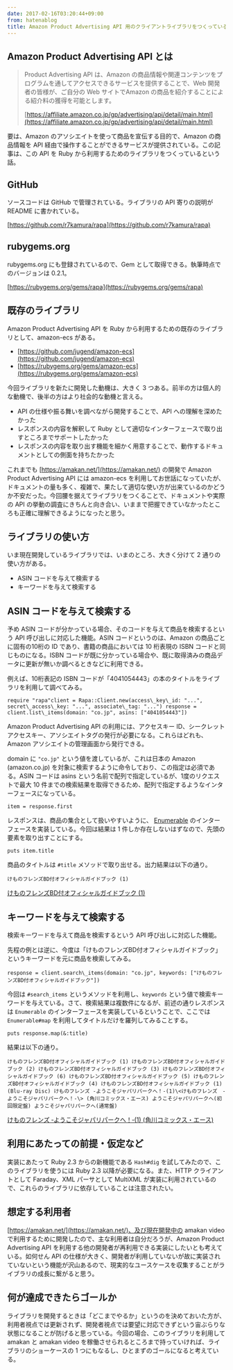 ```yaml
---
date: 2017-02-16T03:20:44+09:00
from: hatenablog
title: Amazon Product Advertising API 用のクライアントライブラリをつくっている
---
```

## Amazon Product Advertising API とは

> Product Advertising API は、Amazon の商品情報や関連コンテンツをプログラムを通してアクセスできるサービスを提供することで、Web 開発者の皆様が、ご自分の Web サイトでAmazon の商品を紹介することによる紹介料の獲得を可能とします。
> 
> [https://affiliate.amazon.co.jp/gp/advertising/api/detail/main.html](https://affiliate.amazon.co.jp/gp/advertising/api/detail/main.html)

要は、Amazon のアソシエイトを使って商品を宣伝する目的で、Amazon の商品情報を API 経由で操作することができるサービスが提供されている。この記事は、この API を Ruby から利用するためのライブラリをつくっているという話。

## GitHub

ソースコードは GitHub で管理されている。ライブラリの API 寄りの説明が README に書かれている。

[https://github.com/r7kamura/rapa](https://github.com/r7kamura/rapa)

## rubygems.org

rubygems.org にも登録されているので、Gem として取得できる。執筆時点でのバージョンは 0.2.1。

[https://rubygems.org/gems/rapa](https://rubygems.org/gems/rapa)

## 既存のライブラリ

Amazon Product Advertising API を Ruby から利用するための既存のライブラリとして、amazon-ecs がある。

- [https://github.com/jugend/amazon-ecs](https://github.com/jugend/amazon-ecs)
- [https://rubygems.org/gems/amazon-ecs](https://rubygems.org/gems/amazon-ecs)

今回ライブラリを新たに開発した動機は、大きく 3 つある。前半の方は個人的な動機で、後半の方はより社会的な動機と言える。

- API の仕様や振る舞いを調べながら開発することで、API への理解を深めたかった
- レスポンスの内容を解釈して Ruby として適切なインターフェースで取り出すところまでサポートしたかった
- レスポンスの内容を取り出す機能を細かく用意することで、動作するドキュメントとしての側面を持ちたかった

これまでも [https://amakan.net/](https://amakan.net/) の開発で Amazon Product Advertising API には amazon-ecs を利用してお世話になっていたが、ドキュメントの量も多く、複雑で、果たして適切な使い方が出来ているのかどうか不安だった。今回腰を据えてライブラリをつくることで、ドキュメントや実際の API の挙動の調査にきちんと向き合い、いままで把握できていなかったところも正確に理解できるようになったと思う。

## ライブラリの使い方

いま現在開発しているライブラリでは、いまのところ、大きく分けて 2 通りの使い方がある。

- ASIN コードを与えて検索する
- キーワードを与えて検索する

## ASIN コードを与えて検索する

予め ASIN コードが分かっている場合、そのコードを与えて商品を検索するという API 呼び出しに対応した機能。ASIN コードというのは、Amazon の商品ごとに固有の10桁の ID であり、書籍の商品においては 10 桁表現の ISBN コードと同じものになる。ISBN コードが既に分かっている場合や、既に取得済みの商品データに更新が無いか調べるときなどに利用できる。

例えば、10桁表記の ISBN コードが「4041054443」の本のタイトルをライブラリを利用して調べてみる。

```
require "rapa"client = Rapa::Client.new(access\_key\_id: "...", secret\_access\_key: "...", associate\_tag: "...") response = client.list\_items(domain: "co.jp", asins: ["4041054443"])
```

Amazon Product Advertising API の利用には、アクセスキー ID、シークレットアクセスキー、アソシエイトタグの発行が必要になる。これらはどれも、Amazon アソシエイトの管理画面から発行できる。

domain に `"co.jp"` という値を渡しているが、これは日本の Amazon (amazon.co.jp) を対象に検索するように命令しており、この指定は必須である。ASIN コードは asins という名前で配列で指定しているが、1度のリクエストで最大 10 件までの検索結果を取得できるため、配列で指定するようなインターフェースになっている。

```
item = response.first
```

レスポンスは、商品の集合として扱いやすいように、 [Enumerable](https://docs.ruby-lang.org/ja/latest/class/Enumerable.html) のインターフェースを実装している。今回は結果は 1 件しか存在しないはずなので、先頭の要素を取り出すことにする。

```
puts item.title
```

商品のタイトルは `#title` メソッドで取り出せる。出力結果は以下の通り。

```
けものフレンズBD付オフィシャルガイドブック (1)
```

[けものフレンズBD付オフィシャルガイドブック (1)](https://www.amazon.co.jp/dp/4041054443)
## キーワードを与えて検索する

検索キーワードを与えて商品を検索するという API 呼び出しに対応した機能。

先程の例とは逆に、今度は「けものフレンズBD付オフィシャルガイドブック」というキーワードを元に商品を検索してみる。

```
response = client.search\_items(domain: "co.jp", keywords: ["けものフレンズBD付オフィシャルガイドブック"])
```

今回は `#search_items` というメソッドを利用し、`keywords` という値で検索キーワードを与えている。さて、検索結果は複数件になるが、前述の通りレスポンスは `Enumerable` のインターフェースを実装しているということで、ここでは `Enumerable#map` を利用してタイトルだけを羅列してみることする。

```
puts response.map(&:title)
```

結果は以下の通り。

```
けものフレンズBD付オフィシャルガイドブック (1) けものフレンズBD付オフィシャルガイドブック (2) けものフレンズBD付オフィシャルガイドブック (3) けものフレンズBD付オフィシャルガイドブック (6) けものフレンズBD付オフィシャルガイドブック (5) けものフレンズBD付オフィシャルガイドブック (4) けものフレンズBD付オフィシャルガイドブック (1)(Blu-ray Disc) けものフレンズ ‐ようこそジャパリパークへ！‐(1)\<けものフレンズ　‐ようこそジャパリパークへ！‐\> (角川コミックス・エース) ようこそジャパリパークへ(初回限定盤) ようこそジャパリパークへ(通常盤)
```

[けものフレンズ ‐ようこそジャパリパークへ！‐(1) (角川コミックス・エース)](https://www.amazon.co.jp/dp/B01NAGGOQI)
## 利用にあたっての前提・仮定など

実装にあたって Ruby 2.3 からの新機能である `Hash#dig` を試してみたので、このライブラリを使うには Ruby 2.3 以降が必要になる。また、HTTP クライアントとして Faraday、XML パーサとして MultiXML が実装に利用されているので、これらのライブラリに依存していることは注意されたい。

## 想定する利用者

[https://amakan.net/](https://amakan.net/)、及び現在開発中の amakan video で利用するために開発したので、主な利用者は自分だろうが、Amazon Product Advertising API を利用する他の開発者が再利用できる実装にしたいとも考えている。如何せん API の仕様が大きく、開発者が利用していないが故に実装されていないという機能が沢山あるので、現実的なユースケースを収集することがライブラリの成長に繋がると思う。

## 何が達成できたらゴールか

ライブラリを開発するときは「どこまでやるか」というのを決めておいた方が、利用者視点では更新されず、開発者視点では要望に対応できずという宙ぶらりな状態になることが防げると思っている。今回の場合、このライブラリを利用して amakan と amakan video を稼働させられるところまで持っていければ、ライブラリのショーケースの 1 つにもなるし、ひとまずのゴールになると考えている。

